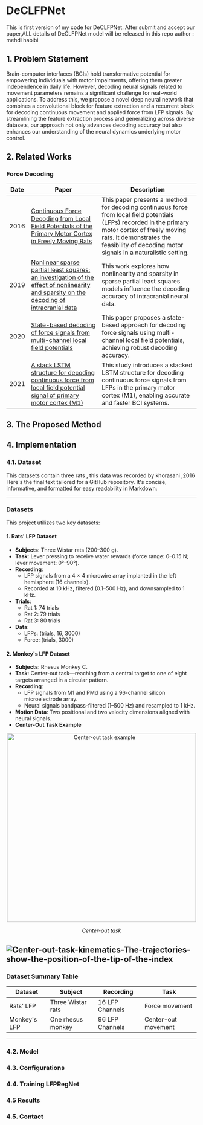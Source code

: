 # DeCLFPNet 
This is first version of my code for DeCLFPNet.
After submit and accept our paper,ALL details of DeCLFPNet model will be released in this repo 
author : mehdi habibi 


## 1. Problem Statement
Brain-computer interfaces (BCIs) hold transformative potential for empowering individuals with motor impairments, offering them greater independence in daily life. However, decoding neural signals related to movement parameters remains a significant challenge for real-world applications. To address this, we propose a novel deep neural network that combines a convolutional block for feature extraction and a recurrent block for decoding continuous movement and applied force from LFP signals. By streamlining the feature extraction process and generalizing across diverse datasets, our approach not only advances decoding accuracy but also enhances our understanding of the neural dynamics underlying motor control.

## 2. Related Works
### Force Decoding
| Date | Paper | Description |
|------|-------|-------------|
| 2016 | [Continuous Force Decoding from Local Field Potentials of the Primary Motor Cortex in Freely Moving Rats](https://www.nature.com/articles/srep35238) | This paper presents a method for decoding continuous force from local field potentials (LFPs) recorded in the primary motor cortex of freely moving rats. It demonstrates the feasibility of decoding motor signals in a naturalistic setting. |
| 2019 | [Nonlinear sparse partial least squares: an investigation of the effect of nonlinearity and sparsity on the decoding of intracranial data](https://iopscience.iop.org/article/10.1088/1741-2552/ab5d47) | This work explores how nonlinearity and sparsity in sparse partial least squares models influence the decoding accuracy of intracranial neural data. |
| 2020 | [State-based decoding of force signals from multi-channel local field potentials](https://ieeexplore.ieee.org/abstract/document/9177005) | This paper proposes a state-based approach for decoding force signals using multi-channel local field potentials, achieving robust decoding accuracy. |
| 2021 | [A stack LSTM structure for decoding continuous force from local field potential signal of primary motor cortex (M1)](https://bmcbioinformatics.biomedcentral.com/articles/10.1186/s12859-020-03953-0#:~:text=The%20proposed%20stack%20LSTM%20structure,accurate%20and%20faster%20BCI%20systems.) | This study introduces a stacked LSTM structure for decoding continuous force signals from LFPs in the primary motor cortex (M1), enabling accurate and faster BCI systems. |


## 3. The Proposed Method
   
## 4. Implementation
   
### 4.1. Dataset
This datasets contain three rats , this data was recorded by khorasani ,2016
Here's the final text tailored for a GitHub repository. It's concise, informative, and formatted for easy readability in Markdown:

---

### Datasets

This project utilizes two key datasets:  

#### 1. Rats' LFP Dataset  
- **Subjects**: Three Wistar rats (200–300 g).  
- **Task**: Lever pressing to receive water rewards (force range: 0–0.15 N; lever movement: 0°–90°).  
- **Recording**:  
  - LFP signals from a 4 × 4 microwire array implanted in the left hemisphere (16 channels).  
  - Recorded at 10 kHz, filtered (0.1–500 Hz), and downsampled to 1 kHz.  
- **Trials**:  
  - Rat 1: 74 trials  
  - Rat 2: 79 trials  
  - Rat 3: 80 trials  
- **Data**:  
  - LFPs: (trials, 16, 3000)  
  - Force: (trials, 3000)  

#### 2. Monkey's LFP Dataset  
- **Subjects**: Rhesus Monkey C.  
- **Task**: Center-out task—reaching from a central target to one of eight targets arranged in a circular pattern.  
- **Recording**:  
  - LFP signals from M1 and PMd using a 96-channel silicon microelectrode array.  
  - Neural signals bandpass-filtered (1–500 Hz) and resampled to 1 kHz.  
- **Motion Data**: Two positional and two velocity dimensions aligned with neural signals.
- **Center-Out Task Example**
<p align="center"> <img src="https://www.researchgate.net/publication/267930377/figure/fig1/AS:359753692794888@1462783373018/Center-out-task-kinematics-The-trajectories-show-the-position-of-the-tip-of-the-index.png" alt="Center-out task example" width="500"> </p> <p align="center"><i>Center-out task</i></p>

![Center-out-task-kinematics-The-trajectories-show-the-position-of-the-tip-of-the-index](https://github.com/user-attachments/assets/aa2155d2-bca5-4555-b3ef-e712579fc668)
---

### Dataset Summary Table  

| **Dataset**   | **Subject**         | **Recording**        | **Task**                |  
|---------------|---------------------|----------------------|-------------------------|  
| Rats' LFP     | Three Wistar rats   | 16 LFP Channels      | Force movement          |  
| Monkey's LFP  | One rhesus monkey   | 96 LFP Channels      | Center-out movement     |  

---


### 4.2. Model
### 4.3. Configurations
### 4.4. Training LFPRegNet
### 4.5  Results
### 4.5. Contact
   

